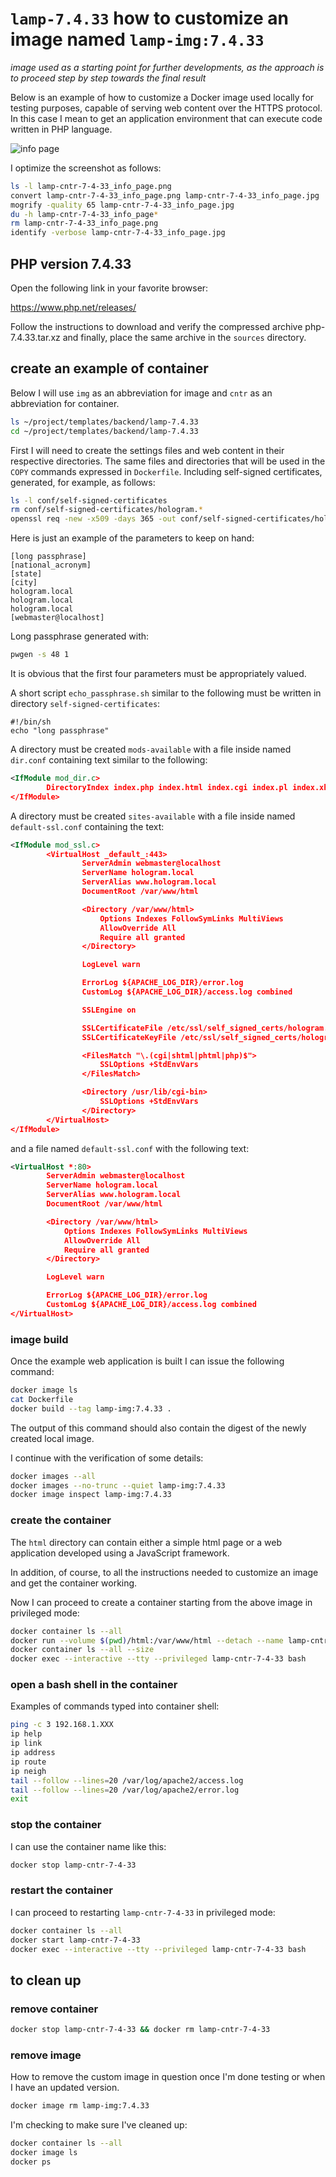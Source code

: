 # `lamp-7.4.33` how to customize an image named `lamp-img:7.4.33`

*image used as a starting point for further developments, as the approach is to proceed step by step towards the final result*

Below is an example of how to customize a Docker image used locally for testing purposes, capable of serving web content over the HTTPS protocol.
In this case I mean to get an application environment that can execute code written in PHP language.

![info page](screenshots/lamp-cntr-7-4-33_info_page.jpg)

I optimize the screenshot as follows:

```bash
ls -l lamp-cntr-7-4-33_info_page.png
convert lamp-cntr-7-4-33_info_page.png lamp-cntr-7-4-33_info_page.jpg
mogrify -quality 65 lamp-cntr-7-4-33_info_page.jpg
du -h lamp-cntr-7-4-33_info_page*
rm lamp-cntr-7-4-33_info_page.png
identify -verbose lamp-cntr-7-4-33_info_page.jpg
```

## PHP version 7.4.33

Open the following link in your favorite browser:

<https://www.php.net/releases/>

Follow the instructions to download and verify the compressed archive php-7.4.33.tar.xz and finally, place the same archive in the `sources` directory.

## create an example of container

Below I will use `img` as an abbreviation for image and `cntr` as an abbreviation for container.

```bash
ls ~/project/templates/backend/lamp-7.4.33
cd ~/project/templates/backend/lamp-7.4.33
```

First I will need to create the settings files and web content in their respective directories.
The same files and directories that will be used in the `COPY` commands expressed in `Dockerfile`.
Including self-signed certificates, generated, for example, as follows:

```bash
ls -l conf/self-signed-certificates
rm conf/self-signed-certificates/hologram.*
openssl req -new -x509 -days 365 -out conf/self-signed-certificates/hologram.pem -keyout conf/self-signed-certificates/hologram.key
```

Here is just an example of the parameters to keep on hand:

```text
[long passphrase]
[national_acronym]
[state]
[city]
hologram.local
hologram.local
hologram.local
[webmaster@localhost]
```

Long passphrase generated with:

```bash
pwgen -s 48 1
```

It is obvious that the first four parameters must be appropriately valued.

A short script `echo_passphrase.sh` similar to the following must be written in directory `self-signed-certificates`:

```text
#!/bin/sh
echo "long passphrase"
```

A directory must be created `mods-available` with a file inside named `dir.conf` containing text similar to the following:

```xml
<IfModule mod_dir.c>
        DirectoryIndex index.php index.html index.cgi index.pl index.xhtml index.htm
</IfModule>
```

A directory must be created `sites-available` with a file inside named `default-ssl.conf` containing the text:

```xml
<IfModule mod_ssl.c>
        <VirtualHost _default_:443>
                ServerAdmin webmaster@localhost
                ServerName hologram.local
                ServerAlias www.hologram.local
                DocumentRoot /var/www/html

                <Directory /var/www/html>
                    Options Indexes FollowSymLinks MultiViews
                    AllowOverride All
                    Require all granted
                </Directory>

                LogLevel warn

                ErrorLog ${APACHE_LOG_DIR}/error.log
                CustomLog ${APACHE_LOG_DIR}/access.log combined

                SSLEngine on

                SSLCertificateFile /etc/ssl/self_signed_certs/hologram.pem
                SSLCertificateKeyFile /etc/ssl/self_signed_certs/hologram.key

                <FilesMatch "\.(cgi|shtml|phtml|php)$">
                    SSLOptions +StdEnvVars
                </FilesMatch>

                <Directory /usr/lib/cgi-bin>
                    SSLOptions +StdEnvVars
                </Directory>
        </VirtualHost>
</IfModule>
```

and a file named `default-ssl.conf` with the following text:

```xml
<VirtualHost *:80>
        ServerAdmin webmaster@localhost
        ServerName hologram.local
        ServerAlias www.hologram.local
        DocumentRoot /var/www/html

        <Directory /var/www/html>
            Options Indexes FollowSymLinks MultiViews
            AllowOverride All
            Require all granted
        </Directory>

        LogLevel warn

        ErrorLog ${APACHE_LOG_DIR}/error.log
        CustomLog ${APACHE_LOG_DIR}/access.log combined
</VirtualHost>
```

### image build

Once the example web application is built I can issue the following command:

```bash
docker image ls
cat Dockerfile
docker build --tag lamp-img:7.4.33 .
```

The output of this command should also contain the digest of the newly created local image.

I continue with the verification of some details:

```bash
docker images --all
docker images --no-trunc --quiet lamp-img:7.4.33
docker image inspect lamp-img:7.4.33
```

### create the container

The `html` directory can contain either a simple html page or a web application developed using a JavaScript framework.

In addition, of course, to all the instructions needed to customize an image and get the container working.

Now I can proceed to create a container starting from the above image in privileged mode:

```bash
docker container ls --all
docker run --volume $(pwd)/html:/var/www/html --detach --name lamp-cntr-7-4-33 --publish 8443:443 --pull=never lamp-img:7.4.33
docker container ls --all --size
docker exec --interactive --tty --privileged lamp-cntr-7-4-33 bash
```

### open a bash shell in the container

Examples of commands typed into container shell:

```bash
ping -c 3 192.168.1.XXX
ip help
ip link
ip address
ip route
ip neigh
tail --follow --lines=20 /var/log/apache2/access.log
tail --follow --lines=20 /var/log/apache2/error.log
exit
```

### stop the container

I can use the container name like this:

```bash
docker stop lamp-cntr-7-4-33
```

### restart the container

I can proceed to restarting `lamp-cntr-7-4-33` in privileged mode:

```bash
docker container ls --all
docker start lamp-cntr-7-4-33
docker exec --interactive --tty --privileged lamp-cntr-7-4-33 bash
```

## to clean up

### remove container

```bash
docker stop lamp-cntr-7-4-33 && docker rm lamp-cntr-7-4-33
```

### remove image

How to remove the custom image in question once I'm done testing or when I have an updated version.

```bash
docker image rm lamp-img:7.4.33
```

I'm checking to make sure I've cleaned up:

```bash
docker container ls --all
docker image ls
docker ps
```
